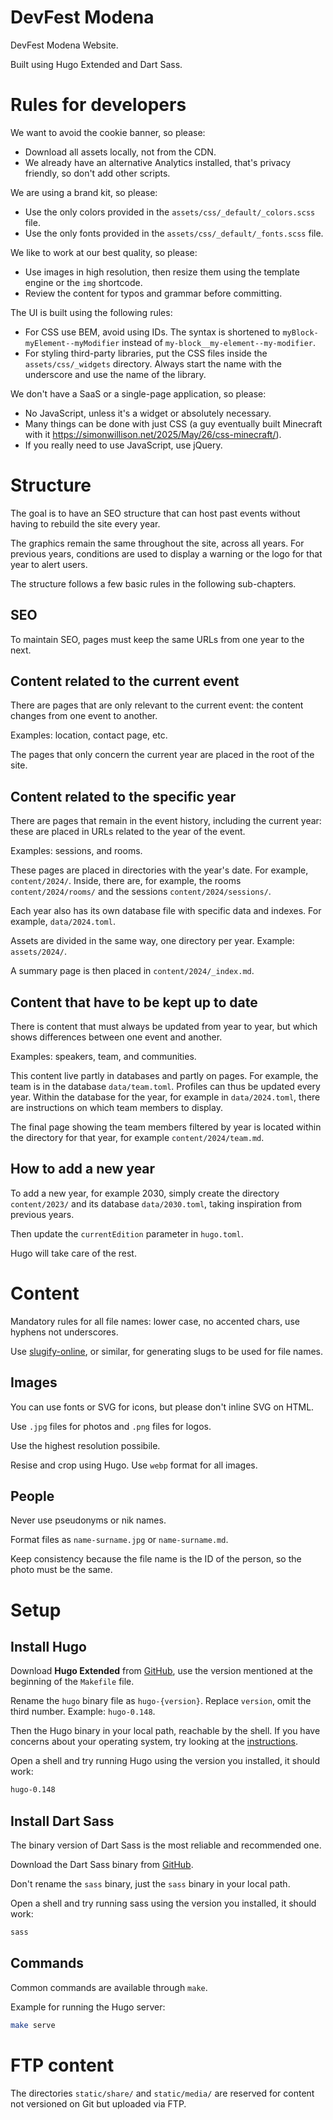 # DevFest Modena

DevFest Modena Website.

Built using Hugo Extended and Dart Sass.

# Rules for developers

We want to avoid the cookie banner, so please:
- Download all assets locally, not from the CDN.
- We already have an alternative Analytics installed, that's privacy friendly,
so don't add other scripts.

We are using a brand kit, so please:
- Use the only colors provided in the `assets/css/_default/_colors.scss` file.
- Use the only fonts provided in the `assets/css/_default/_fonts.scss` file.

We like to work at our best quality, so please:
- Use images in high resolution, then resize them using the template engine or
the `img` shortcode.
- Review the content for typos and grammar before committing.

The UI is built using the following rules:
- For CSS use BEM, avoid using IDs. The syntax is shortened to
`myBlock-myElement--myModifier` instead of `my-block__my-element--my-modifier`.
- For styling third-party libraries, put the CSS files inside the
`assets/css/_widgets` directory. Always start the name with the underscore and
use the name of the library.

We don't have a SaaS or a single-page application, so please:
- No JavaScript, unless it's a widget or absolutely necessary.
- Many things can be done with just CSS (a guy eventually built Minecraft with
it https://simonwillison.net/2025/May/26/css-minecraft/).
- If you really need to use JavaScript, use jQuery.


# Structure

The goal is to have an SEO structure that can host past events without having to
rebuild the site every year.

The graphics remain the same throughout the site, across all years. For previous
years, conditions are used to display a warning or the logo for that year to
alert users.

The structure follows a few basic rules in the following sub-chapters.

## SEO

To maintain SEO, pages must keep the same URLs from one year to the next.

## Content related to the current event

There are pages that are only relevant to the current event: the content changes
from one event to another.

Examples: location, contact page, etc.

The pages that only concern the current year are placed in the root of the site.

## Content related to the specific year

There are pages that remain in the event history, including the current year:
these are placed in URLs related to the year of the event.

Examples: sessions, and rooms.

These pages are placed in directories with the year's date. For example,
`content/2024/`. Inside, there are, for example, the rooms `content/2024/rooms/`
and the sessions `content/2024/sessions/`.

Each year also has its own database file with specific data and indexes. For
example, `data/2024.toml`.

Assets are divided in the same way, one directory per year. Example:
`assets/2024/`.

A summary page is then placed in `content/2024/_index.md`.

## Content that have to be kept up to date

There is content that must always be updated from year to year, but which
shows differences between one event and another.

Examples: speakers, team, and communities.

This content live partly in databases and partly on pages. For example, the team
is in the database `data/team.toml`. Profiles can thus be updated every year.
Within the database for the year, for example in `data/2024.toml`, there are
instructions on which team members to display.

The final page showing the team members filtered by year is located within the
directory for that year, for example `content/2024/team.md`.

## How to add a new year

To add a new year, for example 2030, simply create the directory `content/2023/`
and its database `data/2030.toml`, taking inspiration from previous years.

Then update the `currentEdition` parameter in `hugo.toml`.

Hugo will take care of the rest.


# Content

Mandatory rules for all file names: lower case, no accented chars, use
hyphens not underscores.

Use [slugify-online](https://slugify.online/), or similar, for generating slugs
to be used for file names.

## Images

You can use fonts or SVG for icons, but please don't inline SVG on HTML.

Use `.jpg` files for photos and `.png` files for logos.

Use the highest resolution possibile.

Resise and crop using Hugo. Use `webp` format for all images.

## People

Never use pseudonyms or nik names.

Format files as `name-surname.jpg` or `name-surname.md`.

Keep consistency because the file name is the ID of the person, so the photo
must be the same.


# Setup

## Install Hugo

Download **Hugo Extended** from
[GitHub](https://github.com/gohugoio/hugo/releases/), use the version mentioned
at the beginning of the `Makefile` file.

Rename the `hugo` binary file as `hugo-{version}`. Replace `version`, omit the
third number. Example: `hugo-0.148`.

Then the Hugo binary in your local path, reachable by the shell. If you have
concerns about your operating system, try looking at the
[instructions](https://katiek2.github.io/path-doc/).

Open a shell and try running Hugo using the version you installed, it should
work:

```bash
hugo-0.148
```

## Install Dart Sass

The binary version of Dart Sass is the most reliable and recommended one.

Download the Dart Sass binary from
[GitHub](https://github.com/sass/dart-sass/releases/).

Don't rename the `sass` binary, just the `sass` binary in your local path.

Open a shell and try running sass using the version you installed, it should
work:

```bash
sass
```

## Commands

Common commands are available through `make`.

Example for running the Hugo server:

```bash
make serve
```

# FTP content

The directories `static/share/` and `static/media/` are reserved for content not
versioned on Git but uploaded via FTP.
